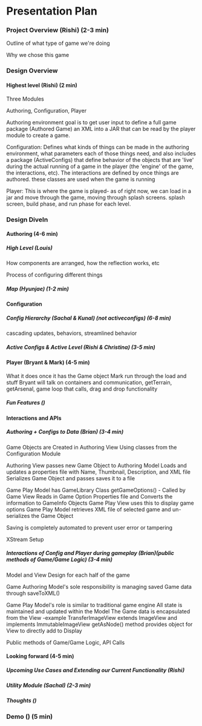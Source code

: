 # Presentation Plan

### Project Overview (Rishi) (2-3 min)

Outline of what type of game we're doing

Why we chose this game




### Design Overview

#### Highest level (Rishi) (2 min)

Three Modules

Authoring, Configuration, Player

Authoring environment goal is to get user input to define a full game package (Authored Game) an XML into a JAR that can be read by the player module to create a game.

Configuration: Defines what kinds of things can be made in the authoring environment, what parameters each of those things need, and also includes a package (ActiveConfigs) that define behavior of the objects that are 'live' during the actual running of a game in the player (the 'engine' of the game, the interactions, etc). The interactions are defined by once things are authored. these classes are used when the game is running

Player: This is where the game is played- as of right now, we can load in a jar and move through the game, moving through splash screens. 
splash screen, build phase, and run phase for each level.

### Design DiveIn

#### Authoring (4-6 min)

##### High Level (Louis)

How components are arranged, how the reflection works, etc

Process of configuring different things

##### Map (Hyunjae) (1-2 min)


#### Configuration

##### Config Hierarchy (Sachal & Kunal) (not activeconfigs) (6-8 min)

cascading updates, behaviors, streamlined behavior

##### Active Configs & Active Level (Rishi & Christina) (3-5 min)


#### Player (Bryant & Mark) (4-5 min)

What it does once it has the Game object
Mark run through the load and stuff
Bryant will talk on containers and communication, getTerrain, getArsenal, game loop that calls, drag and drop functionality

##### Fun Features ()


#### Interactions and APIs

##### Authoring + Configs to Data (Brian) (3-4 min)

Game Objects are Created in Authoring View Using classes from the Configuration Module

Authoring View passes new Game Object to Authoring Model
    Loads and updates a properties file with Name, Thumbnail, Description, and XML file
    Serializes Game Object and passes saves it to a file
    
Game Play Model has GameLibrary Class
    getGameOptions() - Called by Game View
    Reads in Game Option Properties file and Converts the information to GameInfo Objects
    Game Play View uses this to display game options
    Game Play Model retrieves XML file of selected game and un-serializes the Game Object
    
Saving is completely automated to prevent user error or tampering


XStream Setup

##### Interactions of Config and Player during gameplay (Brian)(public methods of Game/Game Logic) (3-4 min)

Model and View Design for each half of the game

Game Authoring
    Model's sole responsibility is managing saved Game data through saveToXML()
    
Game Play
    Model's role is similar to traditional game engine
    All state is maintained and updated within the Model
    The Game data is encapsulated from the View
        -example TransferImageView extends ImageView and implements ImmutableImageView
            getAsNode() method provides object for View to directly add to Display
            
    

Public methods of Game/Game Logic, API Calls


#### Looking forward (4-5 min)

##### Upcoming Use Cases and Extending our Current Functionality (Rishi)

##### Utility Module (Sachal) (2-3 min)

##### Thoughts () 



### Demo () (5 min)

